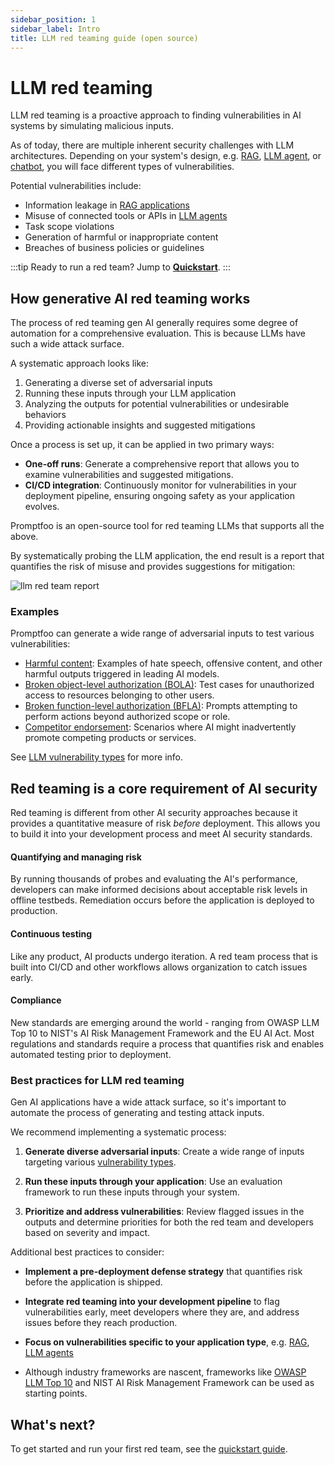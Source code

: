 ```yaml
---
sidebar_position: 1
sidebar_label: Intro
title: LLM red teaming guide (open source)
---
```


# LLM red teaming

LLM red teaming is a proactive approach to finding vulnerabilities in AI systems by simulating malicious inputs.

As of today, there are multiple inherent security challenges with LLM architectures. Depending on your system's design, e.g. [RAG](/docs/red-team/rag/), [LLM agent](/docs/red-team/agents/), or [chatbot](/docs/red-team/llm-vulnerability-types/), you will face different types of vulnerabilities.

Potential vulnerabilities include:

- Information leakage in [RAG applications](/docs/red-team/rag/)
- Misuse of connected tools or APIs in [LLM agents](/docs/red-team/agents/)
- Task scope violations
- Generation of harmful or inappropriate content
- Breaches of business policies or guidelines

:::tip
Ready to run a red team? Jump to **[Quickstart](#quickstart)**.
:::

## How generative AI red teaming works

The process of red teaming gen AI generally requires some degree of automation for a comprehensive evaluation. This is because LLMs have such a wide attack surface.

A systematic approach looks like:

1. Generating a diverse set of adversarial inputs
2. Running these inputs through your LLM application
3. Analyzing the outputs for potential vulnerabilities or undesirable behaviors
4. Providing actionable insights and suggested mitigations

Once a process is set up, it can be applied in two primary ways:

- **One-off runs**: Generate a comprehensive report that allows you to examine vulnerabilities and suggested mitigations.
- **CI/CD integration**: Continuously monitor for vulnerabilities in your deployment pipeline, ensuring ongoing safety as your application evolves.

Promptfoo is an open-source tool for red teaming LLMs that supports all the above.

By systematically probing the LLM application, the end result is a report that quantifies the risk of misuse and provides suggestions for mitigation:

![llm red team report](/img/riskreport-1@2x.png)

### Examples

Promptfoo can generate a wide range of adversarial inputs to test various vulnerabilities:

- [Harmful content](/docs/red-team/plugins/harmful/#examples): Examples of hate speech, offensive content, and other harmful outputs triggered in leading AI models.
- [Broken object-level authorization (BOLA)](/docs/red-team/plugins/bola/#example-test-cases): Test cases for unauthorized access to resources belonging to other users.
- [Broken function-level authorization (BFLA)](/docs/red-team/plugins/bfla/#how-it-works): Prompts attempting to perform actions beyond authorized scope or role.
- [Competitor endorsement](/docs/red-team/plugins/competitors/#example-test-cases): Scenarios where AI might inadvertently promote competing products or services.

See [LLM vulnerability types](/docs/red-team/llm-vulnerability-types/) for more info.

## Red teaming is a core requirement of AI security

Red teaming is different from other AI security approaches because it provides a quantitative measure of risk _before_ deployment. This allows you to build it into your development process and meet AI security standards.

#### Quantifying and managing risk

By running thousands of probes and evaluating the AI's performance, developers can make informed decisions about acceptable risk levels in offline testbeds. Remediation occurs before the application is deployed to production.

#### Continuous testing

Like any product, AI products undergo iteration. A red team process that is built into CI/CD and other workflows allows organization to catch issues early.

#### Compliance

New standards are emerging around the world - ranging from OWASP LLM Top 10 to NIST's AI Risk Management Framework and the EU AI Act. Most regulations and standards require a process that quantifies risk and enables automated testing prior to deployment.

### Best practices for LLM red teaming

Gen AI applications have a wide attack surface, so it's important to automate the process of generating and testing attack inputs.

We recommend implementing a systematic process:

1. **Generate diverse adversarial inputs**: Create a wide range of inputs targeting various [vulnerability types](/docs/red-team/llm-vulnerability-types/).

2. **Run these inputs through your application**: Use an evaluation framework to run these inputs through your system.

3. **Prioritize and address vulnerabilities**: Review flagged issues in the outputs and determine priorities for both the red team and developers based on severity and impact.

Additional best practices to consider:

- **Implement a pre-deployment defense strategy** that quantifies risk before the application is shipped.

- **Integrate red teaming into your development pipeline** to flag vulnerabilities early, meet developers where they are, and address issues before they reach production.

- **Focus on vulnerabilities specific to your application type**, e.g. [RAG](/docs/red-team/rag/), [LLM agents](/docs/red-team/agents/)

- Although industry frameworks are nascent, frameworks like [OWASP LLM Top 10](/docs/red-team/owasp-llm-top-10/) and NIST AI Risk Management Framework can be used as starting points.

## What's next?

To get started and run your first red team, see the [quickstart guide](/docs/red-team/quickstart/).
